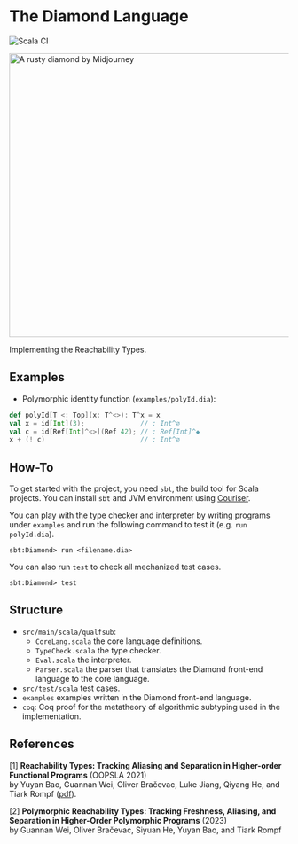 # The Diamond Language

![Scala CI](https://github.com/Kraks/Diamond-lang/actions/workflows/scala.yml/badge.svg)

<img src="rust_diamond.png" alt="A rusty diamond by Midjourney" width="512px" height="512px"/>

Implementing the Reachability Types.

## Examples

- Polymorphic identity function (`examples/polyId.dia`):

```scala
def polyId[T <: Top](x: T^<>): T^x = x
val x = id[Int](3);              // : Int^∅
val c = id[Ref[Int]^<>](Ref 42); // : Ref[Int]^◆
x + (! c)                        // : Int^∅
```

## How-To

To get started with the project, you need `sbt`, the build tool for Scala projects.
You can install `sbt` and JVM environment using [Couriser](https://get-coursier.io/docs/cli-installation).

You can play with the type checker and interpreter by writing programs under `examples` and run
the following command to test it (e.g. `run polyId.dia`).

```
sbt:Diamond> run <filename.dia>
```

You can also run `test` to check all mechanized test cases.

```
sbt:Diamond> test
```

## Structure

- `src/main/scala/qualfsub`:
    * `CoreLang.scala` the core language definitions.
    * `TypeCheck.scala` the type checker.
    * `Eval.scala` the interpreter.
    * `Parser.scala` the parser that translates the Diamond front-end language to the core language.
- `src/test/scala` test cases.
- `examples` examples written in the Diamond front-end language.
- `coq`: Coq proof for the metatheory of algorithmic subtyping used in the implementation.

## References

[1] **Reachability Types: Tracking Aliasing and Separation in Higher-order Functional Programs** (OOPSLA 2021)</br>
by Yuyan Bao, Guannan Wei, Oliver Bračevac, Luke Jiang, Qiyang He, and Tiark Rompf
([pdf](https://dl.acm.org/doi/10.1145/3485516)).

[2] **Polymorphic Reachability Types: Tracking Freshness, Aliasing, and Separation in Higher-Order Polymorphic Programs** (2023)</br>
by Guannan Wei, Oliver Bračevac, Siyuan He, Yuyan Bao, and Tiark Rompf
